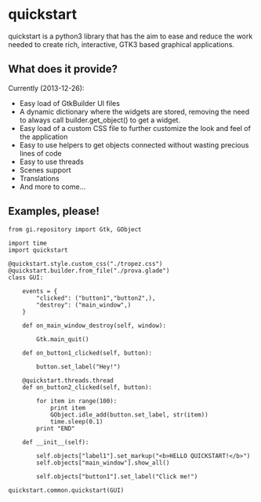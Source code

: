 quickstart
==========

quickstart is a python3 library that has the aim to ease and reduce the work needed to create rich, interactive, GTK3 based graphical applications.

What does it provide?
---------------------

Currently (2013-12-26):
 * Easy load of GtkBuilder UI files
 * A dynamic dictionary where the widgets are stored, removing the need to always call builder.get_object() to get a widget.
 * Easy load of a custom CSS file to further customize the look and feel of the application
 * Easy to use helpers to get objects connected without wasting precious lines of code
 * Easy to use threads
 * Scenes support
 * Translations
 * And more to come...

Examples, please!
-----------------

	from gi.repository import Gtk, GObject

	import time
	import quickstart

	@quickstart.style.custom_css("./tropez.css")
	@quickstart.builder.from_file("./prova.glade")
	class GUI:
		
		events = {
			"clicked": ("button1","button2",),
			"destroy": ("main_window",)
		}
		
		def on_main_window_destroy(self, window):
			
			Gtk.main_quit()
		
		def on_button1_clicked(self, button):
			
			button.set_label("Hey!")
		
		@quickstart.threads.thread
		def on_button2_clicked(self, button):
			
			for item in range(100):
				print item
				GObject.idle_add(button.set_label, str(item))
				time.sleep(0.1)
			print "END"
		
		def __init__(self):
			
			self.objects["label1"].set_markup("<b>HELLO QUICKSTART!</b>")
			self.objects["main_window"].show_all()
			
			self.objects["button1"].set_label("Click me!")
					
	quickstart.common.quickstart(GUI)

